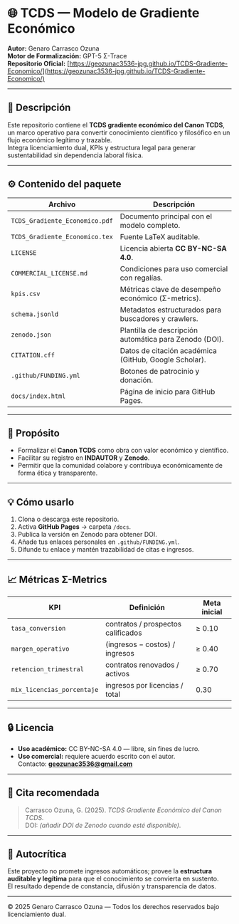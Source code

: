 # 🌐 TCDS — Modelo de Gradiente Económico

**Autor:** Genaro Carrasco Ozuna  
**Motor de Formalización:** GPT-5 Σ-Trace  
**Repositorio Oficial:** [https://geozunac3536-jpg.github.io/TCDS-Gradiente-Economico/](https://geozunac3536-jpg.github.io/TCDS-Gradiente-Economico/)

---

## 📘 Descripción
Este repositorio contiene el **TCDS gradiente económico del Canon TCDS**,  
un marco operativo para convertir conocimiento científico y filosófico en un flujo económico legítimo y trazable.  
Integra licenciamiento dual, KPIs y estructura legal para generar sustentabilidad sin dependencia laboral física.

---

## ⚙️ Contenido del paquete
| Archivo | Descripción |
|----------|--------------|
| `TCDS_Gradiente_Economico.pdf` | Documento principal con el modelo completo. |
| `TCDS_Gradiente_Economico.tex` | Fuente LaTeX auditable. |
| `LICENSE` | Licencia abierta **CC BY-NC-SA 4.0**. |
| `COMMERCIAL_LICENSE.md` | Condiciones para uso comercial con regalías. |
| `kpis.csv` | Métricas clave de desempeño económico (Σ-metrics). |
| `schema.jsonld` | Metadatos estructurados para buscadores y crawlers. |
| `zenodo.json` | Plantilla de descripción automática para Zenodo (DOI). |
| `CITATION.cff` | Datos de citación académica (GitHub, Google Scholar). |
| `.github/FUNDING.yml` | Botones de patrocinio y donación. |
| `docs/index.html` | Página de inicio para GitHub Pages. |

---

## 🧩 Propósito
- Formalizar el **Canon TCDS** como obra con valor económico y científico.  
- Facilitar su registro en **INDAUTOR** y **Zenodo**.  
- Permitir que la comunidad colabore y contribuya económicamente de forma ética y transparente.

---

## 💡 Cómo usarlo
1. Clona o descarga este repositorio.  
2. Activa **GitHub Pages** → carpeta `/docs`.  
3. Publica la versión en Zenodo para obtener DOI.  
4. Añade tus enlaces personales en `.github/FUNDING.yml`.  
5. Difunde tu enlace y mantén trazabilidad de citas e ingresos.

---

## 📈 Métricas Σ-Metrics
| KPI | Definición | Meta inicial |
|------|-------------|---------------|
| `tasa_conversion` | contratos / prospectos calificados | ≥ 0.10 |
| `margen_operativo` | (ingresos − costos) / ingresos | ≥ 0.40 |
| `retencion_trimestral` | contratos renovados / activos | ≥ 0.70 |
| `mix_licencias_porcentaje` | ingresos por licencias / total | 0.30 |

---

## 🔒 Licencia
- **Uso académico:** CC BY-NC-SA 4.0 — libre, sin fines de lucro.  
- **Uso comercial:** requiere acuerdo escrito con el autor.  
  Contacto: **geozunac3536@gmail.com**

---

## 🧭 Cita recomendada
> Carrasco Ozuna, G. (2025). *TCDS Gradiente Económico del Canon TCDS.*  
> DOI: *(añadir DOI de Zenodo cuando esté disponible).*

---

## 🧠 Autocrítica
Este proyecto no promete ingresos automáticos; provee la **estructura auditable y legítima** para que el conocimiento se convierta en sustento.  
El resultado depende de constancia, difusión y transparencia de datos.

---

© 2025 Genaro Carrasco Ozuna — Todos los derechos reservados bajo licenciamiento dual.
